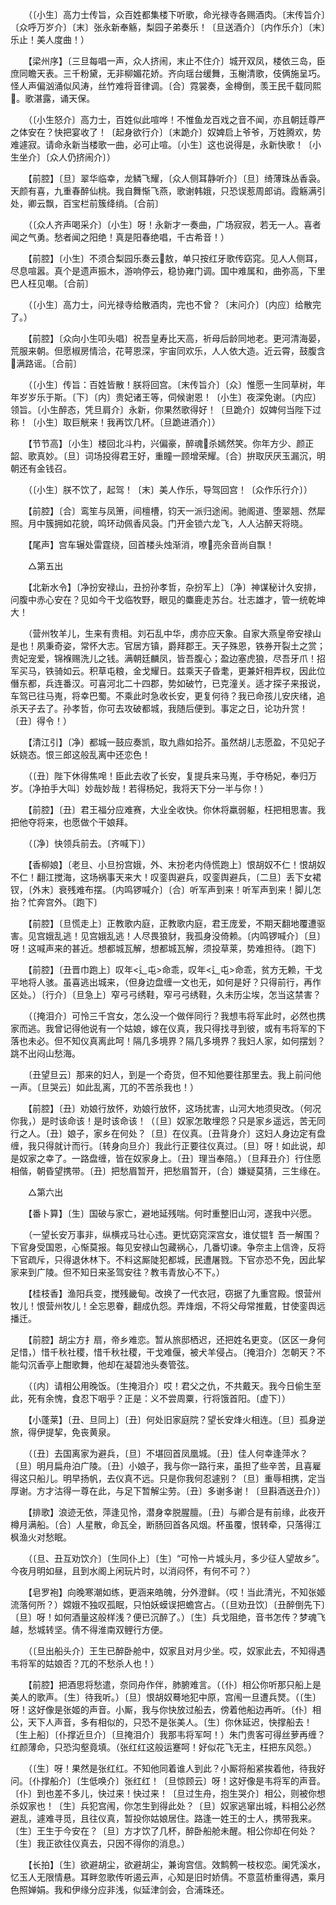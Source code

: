 <!-- { "loadSidebar": true } -->
　　（〔小生〕高力士传旨，众百姓都集楼下听歌，命光禄寺各赐酒肉。〔末传旨介〕〔众呼万岁介〕〔末〕张永新奉觞，梨园子弟奏乐！〔旦送酒介〕〔内作乐介〕〔末〕乐止！美人度曲！） 

　　【梁州序】〔三旦每唱一声，众人挤闹，末止不住介〕城开双凤，楼依三岛，臣庶同瞻天表。三千粉黛，无非柳媚花娇。齐向瑶台缓舞，玉榭清歌，伎俩施呈巧。怪人声偏汹涌似风涛，丝竹难将音律调。〔合〕霓裳奏，金樽倒，羡王民千载同熙。歌湛露，诵天保。 

　　（〔小生怒介〕高力士，百姓似此喧哗！不惟鱼龙百戏之音不闻，亦且朝廷尊严之体安在？快把宴收了！〔起身欲行介〕〔末跪介〕奴婢启上爷爷，万姓腾欢，势难遽寂。请命永新当楼歌一曲，必可止喧。〔小生〕这也说得是，永新快歌！〔小生坐介〕〔众人仍挤闹介〕） 

　　【前腔】〔旦〕翠华临幸，龙鳞飞耀，〔众人侧耳静听介〕〔旦〕绮薄珠丛香袅。天颜有喜，九重春醉仙桃。我自舞惭飞燕，歌谢韩娥，只恐误惹周郎诮。霞觞满引处，卿云飘，百宝栏前簇绛绡。〔合前〕 

　　（〔众人齐声喝采介〕〔小生〕呀！永新才一奏曲，广场寂寂，若无一人。喜者闻之气勇。愁者闻之阳绝！真是阳春绝唱，千古希音！） 

　　【前腔】〔小生〕不须合梨园乐奏云敖，单只按红牙歌传窈窕。见人人侧耳，尽息喧嚣。真个是遗声振木，游响停云，稳协雍门调。国中难属和，曲弥高，下里巴人枉见嘲。〔合前〕 

　　（〔小生〕高力士，问光禄寺给散酒肉，完也不曾？〔末问介〕〔内应〕给散完了。） 

　　【前腔】〔众向小生叩头唱〕祝吾皇寿比天高，祈母后龄同地老。更河清海晏，荒服来朝。但愿椒房情洽，花萼恩深，宇宙同欢乐，人人依大造。近云霄，鼓腹含满路谣。〔合前〕 

　　（〔小生〕传旨：百姓皆散！朕将回宫。〔末传旨介〕〔众〕惟愿一生同草树，年年岁岁乐于斯。〔下〕〔内〕贵妃诸王等，伺候谢恩！〔小生〕夜深免谢。〔内应〕领旨。〔小生醉态，凭旦肩介〕永新，你果然歌得好！〔旦跪介〕奴婢何当陛下过称！〔小生〕取巨觥来！我再饮几杯。〔旦跪进酒介〕） 

　　【节节高】〔小生〕楼回北斗杓，兴偏豪，醉魂杀嫣然笑。你年方少、颜正韶、歌真妙。〔旦〕词场投得君王好，重瞳一顾增荣耀。〔合〕拚取厌厌玉漏沉，明朝还有金钱召。 

　　（〔小生〕朕不饮了，起驾！〔末〕美人作乐，导驾回宫！〔众作乐行介〕） 

　　【前腔】〔合〕鸾笙与凤箫，间檀槽，钧天一派归途闹。驰阁道、堕翠翘、然犀照。月中簇拥如花貌，鸣环动佩香风袅。门开金锁六龙飞，人人沾醉天将晓。 

　　【尾声】宫车辗处雷霆绕，回首楼头烛渐消，嘹亮余音尚自飘！ 

　　△第五出 

　　【北新水令】〔净扮安禄山，丑扮孙孝哲，杂扮军上〕〔净〕神谋秘计久安排，问腹中赤心安在？见如今干戈临牧野，眼见的麋鹿走苏台。壮志雄才，管一统乾坤大！ 

　　（营州牧羊儿，生来有贵相。刘石乱中华，虏亦应天象。自家大燕皇帝安禄山是也！夙秉奇姿，常怀大志。官居方镇，爵拜郡王。天子殊恩，铁券开裂土之赏；贵妃宠爱，锦褓赐洗儿之钱。满朝廷麟凤，皆吾腹心；盈边塞虎狼，尽吾牙爪！招军买马，铁骑如云。积草屯粮，金戈耀日。兹乘天子昏耄，更兼奸相弄权，因此位僭东都，兵连番汉。可喜河北二十四郡，势如破竹，已克潼关。适才探子来报说，车驾已往马嵬，将幸巴蜀。不乘此时急收长安，更复何待？我已命孩儿安庆绪，追杀天子去了。孙孝哲，你可去攻破都城，我随后便到。事定之日，论功升赏！〔丑〕得令！） 

　　【清江引】〔净〕都城一鼓应奏凯，取九鼎如拾芥。虽然胡儿志愿盈，不见妃子妖娆态。恨三郎这般乱离中还恋色！ 

　　（〔丑〕陛下休得焦唣！臣此去收了长安，复提兵来马嵬，手夺杨妃，奉归万岁。〔净拍手大叫〕妙哉妙哉！若得杨妃，我将天下分一半与你！） 

　　【前腔】〔丑〕君王福分应难赛，大业全收快。你休将羸弱躯，枉把相思害。我把他夺将来，也愿做个干娘拜。 

　　（〔净〕快领兵前去。〔齐喊下〕） 

　　【香柳娘】〔老旦、小旦扮宫娥，外、末扮老内侍慌跑上〕恨胡奴不仁！恨胡奴不仁！翻江搅海，这场祸事天来大！叹銮舆避兵，叹銮舆避兵，〔二旦〕丢下女裙钗，〔外末〕衰残难布摆。〔内鸣锣喊介〕〔合〕听军声到来！听军声到来！脚儿怎抬？忙奔宫外。〔跑下〕 

　　【前腔】〔旦慌走上〕正教歌内庭，正教歌内庭，君王庞爱，不期天翻地覆遭驱害。见宫娥乱逃！见宫娥乱逃！人尽畏狼豺，我孤身没倚赖。〔内鸣锣喊介〕〔旦〕呀！这喊声来的甚近。想都城瓦解，想都城瓦解，须投草莱，势难担待。〔跑下〕 

　　【前腔】〔丑晋巾跑上〕叹年<辶屯>命乖，叹年<辶屯>命乖，贫方无赖，干戈平地将人骇。虽喜逃出城来，（但身边盘缠一文也无，如何是好？只得前行，再作区处。）〔行介〕〔旦急上〕窄弓弓绣鞋，窄弓弓绣鞋，久未历尘埃，怎当这禁害？ 

　　（〔掩泪介〕可怜三千宫女，怎么没一个做伴同行？我想韦将军此时，必然也携家而逃。我曾记得他说有一个姑娘，嫁在仪真，我只得找寻到彼，或有韦将军的下落也未必。但不知仪真离此呵！隔几多境界？隔几多境界？我妇人家，如何摆划？跳不出闷山愁海。 

　　〔丑望旦云〕那来的妇人，到是一个奇货，但不知他要往那里去。我上前问他一声。〔旦哭云〕如此乱离，兀的不苦杀我也！） 

　　【前腔】〔丑〕劝娘行放怀，劝娘行放怀，这场扰害，山河大地须臾改。（何况你我，）是时该命该！是时该命该！（〔旦〕奴家怎敢埋怨？只是家乡遥远，苦无同行之人。〔丑〕娘子，家乡在何处？〔旦〕在仪真。〔丑背身介〕这妇人身边定有盘缠，我只得就计而行。〔转身向旦介〕我此行正要往仪真过。〔旦〕呀！如此说，却是奴家之幸了。一路盘缠，皆在奴家身上。〔丑〕理当奉陪。）〔旦拜丑介〕行住愿相偕，朝昏望携带。〔丑〕把愁眉暂开，把愁眉暂开，〔合〕嫌疑莫猜，三生缘在。 

　　△第六出 

　　【番卜算】〔生〕国破与家亡，避地延残喘。何时重整旧山河，遂我中兴愿。 

　　（一望长安万事非，纵横戎马壮心违。更忧窈窕深宫女，谁仗锟钅吾一解围？下官身受国恩，心惭莫报。每见安禄山包藏祸心，几番切谏。争奈主上信谗，反将下官疏斥，只得退休林下。不料这厮陡犯都城，民遭屠戮。下官亦恐不免，因此挈家来到广陵。但不知日来圣驾安往？教韦青放心不下。） 

　　【桂枝香】渔阳兵变，搅残畿甸。改换了一代衣冠，窃据了九重宫殿。恨营州牧儿！恨营州牧儿！全忘恩眷，翻成仇怨。弄烽烟，不将父母常推戴，甘使銮舆远播迁。 

　　【前腔】胡尘方扌扇，帝乡难恋。暂从旅邸栖迟，还把姓名更变。（区区一身何足惜，）惜千秋社稷，惜千秋社稷，干戈难偃，被犬羊侵占。〔掩泪介〕怎朝天？不能勾沉香亭上酣歌舞，他却在凝碧池头奏管弦。 

　　（〔内〕请相公用晚饭。〔生掩泪介〕哎！君父之仇，不共戴天。我今日偷生至此，死有余愧，食忍下咽乎？正是：义不尝周粟，行将饿首阳。〔虚下〕） 

　　【小蓬莱】〔丑、旦同上〕〔丑〕何处旧家庭院？望长安烽火相连。〔旦〕孤身逆旅，得伊提挈，免丧黄泉。 

　　（〔丑〕去国离家为避兵，〔旦〕不堪回首凤凰城。〔丑〕佳人何幸逢萍水？〔旦〕明月扁舟泊广陵。〔丑〕小娘子，我与你一路行来，虽担了些辛苦，且喜雇得这只船儿。明早扬帆，去仪真不远。只是你我何忍遽别？〔旦〕重辱相携，定当厚谢。方才沽得一尊在此，与足下暂解尘劳。〔丑〕多谢多谢！〔旦斟酒送丑介〕） 

　　【排歌】浪迹无依，萍逢见怜，潜身幸脱腥膻。〔丑〕与卿合是有前缘，此夜开樽月满船。〔合〕人星散，命瓦全，断肠回首各风烟。杯虽覆，恨转牵，只落得江枫渔火对愁眠。 

　　（〔旦、丑互劝饮介〕〔生同仆上〕〔生〕“可怜一片城头月，多少征人望故乡”。今夜月明如昼，且到水阁上闲玩片时，以消闷怀，有何不可？） 

　　【皂罗袍】向晚寒潮如练，更涵来皓魄，分外澄鲜。（哎！当此清光，不知张姬流落何所？）嫦娥不独叹孤眠，只怕妖蟆误把蟾宫占。（〔旦劝丑饮〕〔丑醉倒先下〕〔旦〕呀！如何酒量这般样浅？便已沉醉了。）〔生〕兵戈阻绝，音书怎传？梦魂飞越，愁城转坚。倩不得淮南双鲤行方便。 

　　（〔旦出船头介〕王生已醉卧舱中，奴家且对月少坐。哎，奴家此去，不知得遇韦将军的姑娘否？兀的不愁杀人也！） 

　　【前腔】把酒思将愁遣，奈同舟作伴，肺腑难言。（〔仆〕相公你听那只船上是美人的歌声。〔生〕待我听。）〔旦〕恨胡奴蓦地犯中原，宫闱一旦遭兵燹。（〔生〕呀！这好像是张姬的声音。小厮，我与你快放过船去，傍着他船边再听。〔仆〕相公，天下人声音，多有相似的，只恐不是张美人。〔生〕你休延迟，快撑船去！〔生上船〕〔仆撑近旦介〕〔旦掩泪介〕我那韦将军呵！）朱门贵客可得丝萝再缠？红颜薄命，只恐沟壑竟填。（张红红这般运蹇呵！好似花飞无主，枉把东风怨。） 

　　（〔生〕呀！果然是张红红。不知他同着谁人到此？小厮将船紧挨着他，待我好问。〔仆撑船介〕〔生低唤介〕张红红！〔旦惊顾云〕呀！这好像是韦将军的声音。〔仆〕到也差不多儿，快过来！快过来！〔旦过生舟，抱生哭介〕相公，则被你想杀奴家也！〔生〕兵犯宫闱，你怎生到得此处？〔旦〕奴家逃窜出城，料相公必然避乱，遽难寻觅，且往仪真，暂投你姑娘居住。路逢一姓王的士人，携带我来。〔生〕王生于今安在？〔旦〕方才饮了几杯，醉卧船舱未醒。相公你却在何处？〔生〕我正欲往仪真去，只因不得你的消息。） 

　　【长拍】〔生〕欲避胡尘，欲避胡尘，兼询宫信。效鹪鹩一枝权恋。阑凭溪水，忆玉人无限情悬。耳畔忽歌传听遏云声，心知是旧时娇倩。不意蓝桥重得遇，乘月色照婵娟。我和伊缘分应非浅，似延津剑会，合浦珠还。 

